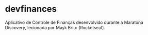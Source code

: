 # devfinances
Aplicativo de Controle de Finanças desenvolvido durante a Maratona Discovery, lecionada por Mayk Brito (Rocketseat).
